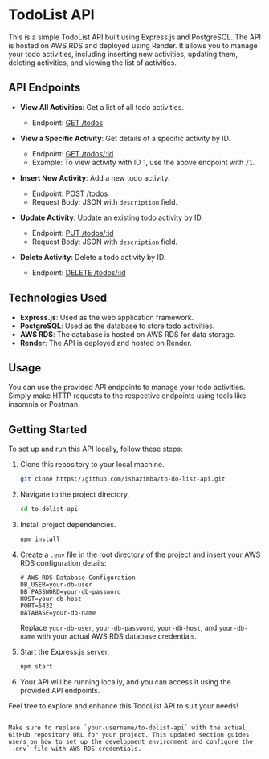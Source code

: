 # TodoList API

This is a simple TodoList API built using Express.js and PostgreSQL. The API is hosted on AWS RDS and deployed using Render. It allows you to manage your todo activities, including inserting new activities, updating them, deleting activities, and viewing the list of activities.

## API Endpoints

- **View All Activities**: Get a list of all todo activities.
  - Endpoint: [GET /todos](https://mytodolist-96gk.onrender.com/todos)

- **View a Specific Activity**: Get details of a specific activity by ID.
  - Endpoint: [GET /todos/:id](https://mytodolist-96gk.onrender.com/todos/1)
  - Example: To view activity with ID 1, use the above endpoint with `/1`.

- **Insert New Activity**: Add a new todo activity.
  - Endpoint: [POST /todos](https://mytodolist-96gk.onrender.com/todos)
  - Request Body: JSON with `description` field.

- **Update Activity**: Update an existing todo activity by ID.
  - Endpoint: [PUT /todos/:id](https://mytodolist-96gk.onrender.com/todos/1)
  - Request Body: JSON with `description` field.

- **Delete Activity**: Delete a todo activity by ID.
  - Endpoint: [DELETE /todos/:id](https://mytodolist-96gk.onrender.com/todos/1)

## Technologies Used

- **Express.js**: Used as the web application framework.
- **PostgreSQL**: Used as the database to store todo activities.
- **AWS RDS**: The database is hosted on AWS RDS for data storage.
- **Render**: The API is deployed and hosted on Render.


## Usage

You can use the provided API endpoints to manage your todo activities. Simply make HTTP requests to the respective endpoints using tools like insomnia or Postman.

## Getting Started

To set up and run this API locally, follow these steps:

1. Clone this repository to your local machine.

   ```bash
   git clone https://github.com/ishazimba/to-do-list-api.git
   ```

2. Navigate to the project directory.

   ```bash
   cd to-dolist-api
   ```

3. Install project dependencies.

   ```bash
   npm install
   ```

4. Create a `.env` file in the root directory of the project and insert your AWS RDS configuration details:

   ```env
   # AWS RDS Database Configuration
   DB_USER=your-db-user
   DB_PASSWORD=your-db-password
   HOST=your-db-host
   PORT=5432
   DATABASE=your-db-name
   ```

   Replace `your-db-user`, `your-db-password`, `your-db-host`, and `your-db-name` with your actual AWS RDS database credentials.

5. Start the Express.js server.

   ```bash
   npm start
   ```

6. Your API will be running locally, and you can access it using the provided API endpoints.

Feel free to explore and enhance this TodoList API to suit your needs!
```

Make sure to replace `your-username/to-dolist-api` with the actual GitHub repository URL for your project. This updated section guides users on how to set up the development environment and configure the `.env` file with AWS RDS credentials.

